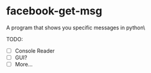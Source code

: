 # facebook-get-msg
A program that shows you specific messages in python\

TODO:
- [ ] Console Reader
- [ ] GUI?
- [ ] More...
